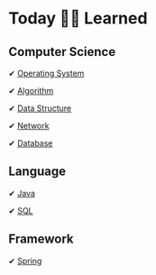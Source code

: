 # Today 👩🏻 Learned


## Computer Science

✔ [Operating System](https://github.com/gimhanul/TIL/blob/main/OperatingSystem/README.md)

✔ [Algorithm](https://github.com/gimhanul/TIL/blob/main/Algorithm/README.md)

✔ [Data Structure](https://github.com/gimhanul/TIL/blob/main/DataStructure/README.md)

✔ [Network](https://github.com/gimhanul/TIL/blob/main/Network/README.md)

✔ [Database](https://github.com/gimhanul/TIL/blob/main/Database/README.md)


## Language
✔ [Java](https://github.com/gimhanul/TIL/blob/main/Java/README.md)

✔ [SQL](https://github.com/gimhanul/TIL/blob/main/SQL/README.md)


## Framework
✔ [Spring](https://github.com/gimhanul/TIL/blob/main/Spring/README.md)

